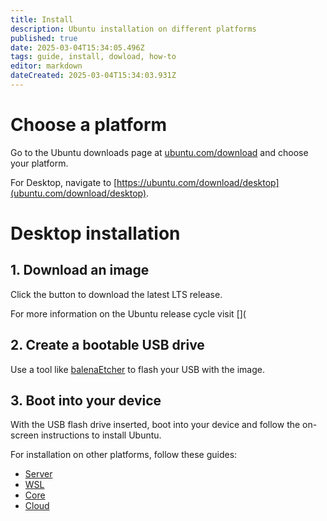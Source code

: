 ```yaml
---
title: Install
description: Ubuntu installation on different platforms
published: true
date: 2025-03-04T15:34:05.496Z
tags: guide, install, dowload, how-to
editor: markdown
dateCreated: 2025-03-04T15:34:03.931Z
---
```


# Choose a platform

Go to the Ubuntu downloads page at [ubuntu.com/download](https://ubuntu.com/download) and choose your platform.

For Desktop, navigate to [https://ubuntu.com/download/desktop](ubuntu.com/download/desktop).

# Desktop installation

## 1. Download an image

Click the button to download the latest LTS release.

For more information on the Ubuntu release cycle visit [](

## 2. Create a bootable USB drive

Use a tool like [balenaEtcher](https://etcher.balena.io/) to flash your USB with the image.

## 3. Boot into your device

With the USB flash drive inserted, boot into your device and follow the on-screen instructions to install Ubuntu.

For installation on other platforms, follow these guides:

* [Server](/ubuntu/install/server)
* [WSL](/ubuntu/install/wsl)
* [Core](/ubuntu/install/core)
* [Cloud](/ubuntu/install/cloud)